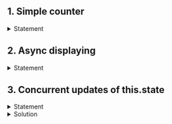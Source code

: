 ## 1. Simple counter
<details>
  <summary>Statement</summary>

Display two buttons for incrementing and decrementing and value.
Make it optimized so that on each render you pass exact same onlick functions to each button (not necessarily same function to both buttons)
</details>

## 2. Async displaying

<details>
  <summary>Statement</summary>

We have a function that returns a promise
```ts
const fetchData = (): Promise<string> => {
    return new Promise((resolve, reject) => {
        const time = Math.random() * 1000 + 500;
        setTimeout(() => {
            if (Math.random() > 0.5) {
                const userId = Math.floor(Math.random() * 10000);
                resolve(`Hello user${userId}!`);
            } else {
                reject(new Error("random error"));
            }
        }, time);
    });
}
```

🔹 Call fetchData and if promise resolves, render it on the page.  
🔹 Display loading text while promise is not fulfilled yet.  
🔹 If promise is rejected, display custom text on page and a single button. Clicking that button should retry calling fetchData and display loading text too, until promise is fulfilled (either resolved or rejected).
</details>

## 3. Concurrent updates of this.state

<details>
  <summary>Statement</summary>

🔹 Store some number in state with name `counter` and initial value 0.  
🔹 Write method without any parameters for incrementing `counter` by 1.  
🔹 Write another method without any parameters that calls first method **synchronously** two times.
🔹 Render button which calls second method when clicked. Display `counter` too.  
🔹 Make sure that your first method is written correctly so that clicking button will cause incrementing `counter` by two.
</details>
<details>
  <summary>Solution</summary>

  Since passing new state object to setState does not update this.state synchronously, we can't achive in this way.  
  instead of passing an object, you can pass function to setState. In this updater function, you are passed most recent value of state and props (though props is irrelevant in this problem). You can return null if you do not want to update state, or partial state for updating it.
```ts
    this.setState((state, props) => {
        return {
            counter: state.counter + 1,
        };
    });
```
</details>
